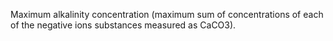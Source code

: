 Maximum alkalinity concentration (maximum sum of concentrations of each of the negative ions substances measured as CaCO3).